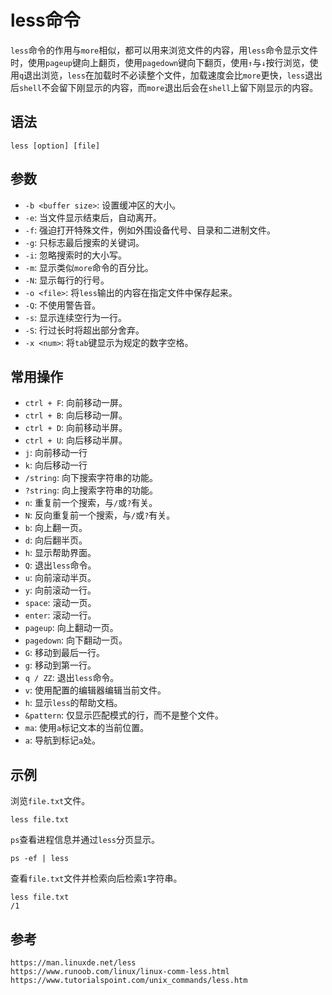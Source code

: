 # less命令
`less`命令的作用与`more`相似，都可以用来浏览文件的内容，用`less`命令显示文件时，使用`pageup`键向上翻页，使用`pagedown`键向下翻页，使用`↑`与`↓`按行浏览，使用`q`退出浏览，`less`在加载时不必读整个文件，加载速度会比`more`更快，`less`退出后`shell`不会留下刚显示的内容，而`more`退出后会在`shell`上留下刚显示的内容。

## 语法

```shell
less [option] [file]
```

## 参数
* `-b <buffer size>`: 设置缓冲区的大小。
* `-e`: 当文件显示结束后，自动离开。
* `-f`: 强迫打开特殊文件，例如外围设备代号、目录和二进制文件。
* `-g`: 只标志最后搜索的关键词。
* `-i`: 忽略搜索时的大小写。
* `-m`: 显示类似`more`命令的百分比。
* `-N`: 显示每行的行号。
* `-o <file>`: 将`less`输出的内容在指定文件中保存起来。
* `-Q`: 不使用警告音。
* `-s`: 显示连续空行为一行。
* `-S`: 行过长时将超出部分舍弃。
* `-x <num>`: 将`tab`键显示为规定的数字空格。


## 常用操作

* `ctrl + F`: 向前移动一屏。
* `ctrl + B`: 向后移动一屏。
* `ctrl + D`: 向前移动半屏。
* `ctrl + U`: 向后移动半屏。
* `j`: 向前移动一行
* `k`: 向后移动一行
* `/string`: 向下搜索字符串的功能。
* `?string`: 向上搜索字符串的功能。
* `n`: 重复前一个搜索，与`/`或`?`有关。
* `N`: 反向重复前一个搜索，与`/`或`?`有关。
* `b`: 向上翻一页。
* `d`: 向后翻半页。
* `h`: 显示帮助界面。
* `Q`: 退出`less`命令。
* `u`: 向前滚动半页。
* `y`: 向前滚动一行。
* `space`: 滚动一页。
* `enter`: 滚动一行。
* `pageup`: 向上翻动一页。
* `pagedown`: 向下翻动一页。
* `G`: 移动到最后一行。
* `g`: 移动到第一行。
* `q / ZZ`: 退出`less`命令。
* `v`: 使用配置的编辑器编辑当前文件。
* `h`: 显示`less`的帮助文档。
* `&pattern`: 仅显示匹配模式的行，而不是整个文件。
* `ma`: 使用`a`标记文本的当前位置。
* `a`: 导航到标记`a`处。

## 示例

浏览`file.txt`文件。

```shell
less file.txt
```

`ps`查看进程信息并通过`less`分页显示。

```shell
ps -ef | less
```

查看`file.txt`文件并检索向后检索`1`字符串。

```shell
less file.txt 
/1
```




## 参考

```
https://man.linuxde.net/less
https://www.runoob.com/linux/linux-comm-less.html
https://www.tutorialspoint.com/unix_commands/less.htm
```
